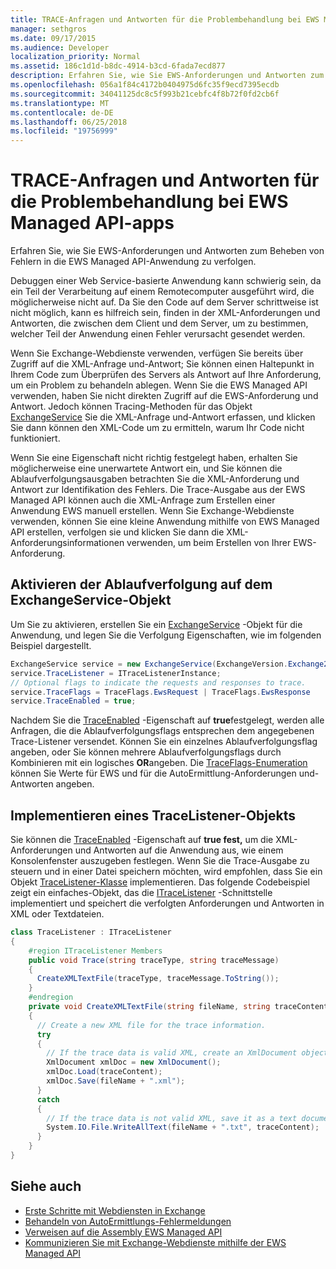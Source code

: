 ```yaml
---
title: TRACE-Anfragen und Antworten für die Problembehandlung bei EWS Managed API-apps
manager: sethgros
ms.date: 09/17/2015
ms.audience: Developer
localization_priority: Normal
ms.assetid: 186c1d1d-b8dc-4914-b3cd-6fada7ecd877
description: Erfahren Sie, wie Sie EWS-Anforderungen und Antworten zum Beheben von Fehlern in die EWS Managed API-Anwendung zu verfolgen.
ms.openlocfilehash: 056a1f84c4172b0404975d6fc35f9ecd7395ecdb
ms.sourcegitcommit: 34041125dc8c5f993b21cebfc4f8b72f0fd2cb6f
ms.translationtype: MT
ms.contentlocale: de-DE
ms.lasthandoff: 06/25/2018
ms.locfileid: "19756999"
---
```

# <a name="trace-requests-and-responses-to-troubleshoot-ews-managed-api-apps"></a>TRACE-Anfragen und Antworten für die Problembehandlung bei EWS Managed API-apps

Erfahren Sie, wie Sie EWS-Anforderungen und Antworten zum Beheben von Fehlern in die EWS Managed API-Anwendung zu verfolgen.
  
Debuggen einer Web Service-basierte Anwendung kann schwierig sein, da ein Teil der Verarbeitung auf einem Remotecomputer ausgeführt wird, die möglicherweise nicht auf. Da Sie den Code auf dem Server schrittweise ist nicht möglich, kann es hilfreich sein, finden in der XML-Anforderungen und Antworten, die zwischen dem Client und dem Server, um zu bestimmen, welcher Teil der Anwendung einen Fehler verursacht gesendet werden. 
  
Wenn Sie Exchange-Webdienste verwenden, verfügen Sie bereits über Zugriff auf die XML-Anfrage und-Antwort; Sie können einen Haltepunkt in Ihrem Code zum Überprüfen des Servers als Antwort auf Ihre Anforderung, um ein Problem zu behandeln ablegen. Wenn Sie die EWS Managed API verwenden, haben Sie nicht direkten Zugriff auf die EWS-Anforderung und Antwort. Jedoch können Tracing-Methoden für das Objekt [ExchangeService](http://msdn.microsoft.com/en-us/library/microsoft.exchange.webservices.data.exchangeservice%28v=exchg.80%29.aspx) Sie die XML-Anfrage und-Antwort erfassen, und klicken Sie dann können den XML-Code um zu ermitteln, warum Ihr Code nicht funktioniert. 

Wenn Sie eine Eigenschaft nicht richtig festgelegt haben, erhalten Sie möglicherweise eine unerwartete Antwort ein, und Sie können die Ablaufverfolgungsausgaben betrachten Sie die XML-Anforderung und Antwort zur Identifikation des Fehlers. Die Trace-Ausgabe aus der EWS Managed API können auch die XML-Anfrage zum Erstellen einer Anwendung EWS manuell erstellen. Wenn Sie Exchange-Webdienste verwenden, können Sie eine kleine Anwendung mithilfe von EWS Managed API erstellen, verfolgen sie und klicken Sie dann die XML-Anforderungsinformationen verwenden, um beim Erstellen von Ihrer EWS-Anforderung. 
  
## <a name="enabling-tracing-on-the-exchangeservice-object"></a>Aktivieren der Ablaufverfolgung auf dem ExchangeService-Objekt
<a name="bk_EnableTracing"> </a>

Um Sie zu aktivieren, erstellen Sie ein [ExchangeService](http://msdn.microsoft.com/en-us/library/microsoft.exchange.webservices.data.exchangeservice%28v=exchg.80%29.aspx) -Objekt für die Anwendung, und legen Sie die Verfolgung Eigenschaften, wie im folgenden Beispiel dargestellt. 
  
```cs
ExchangeService service = new ExchangeService(ExchangeVersion.Exchange2010);
service.TraceListener = ITraceListenerInstance;
// Optional flags to indicate the requests and responses to trace.
service.TraceFlags = TraceFlags.EwsRequest | TraceFlags.EwsResponse
service.TraceEnabled = true;

```

Nachdem Sie die [TraceEnabled](http://msdn.microsoft.com/en-us/library/microsoft.exchange.webservices.data.exchangeservicebase.traceenabled%28v=exchg.80%29.aspx) -Eigenschaft auf **true**festgelegt, werden alle Anfragen, die die Ablaufverfolgungsflags entsprechen dem angegebenen Trace-Listener versendet. Können Sie ein einzelnes Ablaufverfolgungsflag angeben, oder Sie können mehrere Ablaufverfolgungsflags durch Kombinieren mit ein logisches **OR**angeben. Die [TraceFlags-Enumeration](http://msdn.microsoft.com/en-us/library/microsoft.exchange.webservices.data.traceflags%28v=exchg.80%29.aspx) können Sie Werte für EWS und für die AutoErmittlung-Anforderungen und-Antworten angeben. 
  
## <a name="implementing-a-tracelistener-object"></a>Implementieren eines TraceListener-Objekts
<a name="bk_traceListener"> </a>

Sie können die [TraceEnabled](http://msdn.microsoft.com/en-us/library/microsoft.exchange.webservices.data.exchangeservicebase.traceenabled%28v=exchg.80%29.aspx) -Eigenschaft auf **true fest,** um die XML-Anforderungen und Antworten auf die Anwendung aus, wie einem Konsolenfenster auszugeben festlegen. Wenn Sie die Trace-Ausgabe zu steuern und in einer Datei speichern möchten, wird empfohlen, dass Sie ein Objekt [TraceListener-Klasse](http://msdn.microsoft.com/en-us/library/system.diagnostics.tracelistener.aspx) implementieren. Das folgende Codebeispiel zeigt ein einfaches-Objekt, das die [ITraceListener](http://msdn.microsoft.com/en-us/library/microsoft.exchange.webservices.data.itracelistener%28v=exchg.80%29.aspx) -Schnittstelle implementiert und speichert die verfolgten Anforderungen und Antworten in XML oder Textdateien. 
  
```cs
class TraceListener : ITraceListener
{
    #region ITraceListener Members
    public void Trace(string traceType, string traceMessage)
    {
      CreateXMLTextFile(traceType, traceMessage.ToString());
    }
    #endregion
    private void CreateXMLTextFile(string fileName, string traceContent)
    {
      // Create a new XML file for the trace information.
      try
      {
        // If the trace data is valid XML, create an XmlDocument object and save.
        XmlDocument xmlDoc = new XmlDocument();
        xmlDoc.Load(traceContent);
        xmlDoc.Save(fileName + ".xml");
      }
      catch
      {
        // If the trace data is not valid XML, save it as a text document.
        System.IO.File.WriteAllText(fileName + ".txt", traceContent);
      }
    }
}

```

## <a name="see-also"></a>Siehe auch

- [Erste Schritte mit Webdiensten in Exchange](start-using-web-services-in-exchange.md)
- [Behandeln von AutoErmittlungs-Fehlermeldungen](handling-autodiscover-error-messages.md)    
- [Verweisen auf die Assembly EWS Managed API](how-to-reference-the-ews-managed-api-assembly.md)    
- [Kommunizieren Sie mit Exchange-Webdienste mithilfe der EWS Managed API](how-to-communicate-with-ews-by-using-the-ews-managed-api.md)
    


